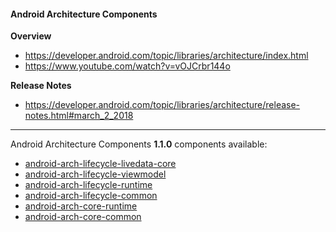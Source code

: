 #### Android Architecture Components

**Overview**
- https://developer.android.com/topic/libraries/architecture/index.html<br/>
- https://www.youtube.com/watch?v=vOJCrbr144o

**Release Notes**
- https://developer.android.com/topic/libraries/architecture/release-notes.html#march_2_2018

---

Android Architecture Components **1.1.0** components available:
- [android-arch-lifecycle-livedata-core](https://github.com/dandar3/android-arch-lifecycle-livedata-core/tree/1.1.0)<br/>
- [android-arch-lifecycle-viewmodel](https://github.com/dandar3/android-arch-lifecycle-viewmodel/tree/1.1.0)<br/>
- [android-arch-lifecycle-runtime](https://github.com/dandar3/android-arch-lifecycle-runtime/tree/1.1.0)<br/>
- [android-arch-lifecycle-common](https://github.com/dandar3/android-arch-lifecycle-common/tree/1.1.0)
- [android-arch-core-runtime](https://github.com/dandar3/android-arch-core-runtime/tree/1.1.0)<br/>
- [android-arch-core-common](https://github.com/dandar3/android-arch-core-common/tree/1.1.0)
